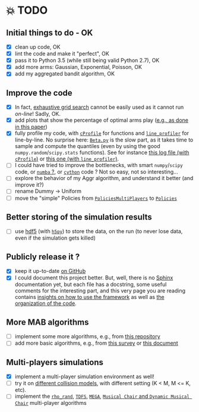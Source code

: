 # :boom: TODO
## Initial things to do - OK
- [x] clean up code, OK
- [x] lint the code and make it "perfect", OK
- [x] pass it to Python 3.5 (while still being valid Python 2.7), OK
- [x] add more arms: Gaussian, Exponential, Poisson, OK
- [x] add my aggregated bandit algorithm, OK

## Improve the code
- [x] In fact, [exhaustive grid search](http://scikit-learn.org/stable/modules/grid_search.html#exhaustive-grid-search) cannot be easily used as it cannot run *on-line*! Sadly, OK.
- [x] add plots that show the percentage of optimal arms play ([e.g., as done in this paper](http://www.cs.mcgill.ca/~vkules/bandits.pdf#page=11))
- [x] fully profile my code, with [`cProfile`](https://docs.python.org/2/library/profile.html) for functions and [`line_profiler`](https://github.com/rkern/line_profiler) for line-by-line. No surprise here: [`Beta.py`](Policies/Beta.py) is the slow part, as it takes time to sample and compute the quantiles (even by using the good `numpy.random`/`scipy.stats` functions). See for instance [this log file (with `cProfile`)](logs/main_py3_profile_log.txt) or [this one (with `line_profiler`)](logs/main_py3_line_profiler_log.txt).
- [ ] I could have tried to improve the bottlenecks, with smart `numpy`/`scipy` code, or [`numba` ?](http://numba.pydata.org/), or [`cython`](http://cython.org/) code ? Not so easy, not so interesting...
- [ ] explore the behavior of my Aggr algorithm, and understand it better (and improve it?)
- [ ] rename Dummy -> Uniform
- [ ] move the "simple" Policies from [`PoliciesMultiPlayers`](PoliciesMultiPlayers/) to [`Policies`](Policies/)

## Better storing of the simulation results
- [ ] use [hdf5](https://www.hdfgroup.org/HDF5/) (with [`h5py`](http://docs.h5py.org/en/latest/quick.html#core-concepts)) to store the data, on the run (to never lose data, even if the simulation gets killed)

## Publicly release it ?
- [x] keep it up-to-date [on GitHub](https://github.com/Naereen/AlgoBandits)
- [x] I could document this project better. But, well, there is no [Sphinx](http://sphinx-doc.org/) documentation yet, but each file has a docstring, some useful comments for the interesting part, and this very page you are reading contains [insights on how to use the framework](#configuration) as well as [the organization of the code](#code-organization).

## More MAB algorithms
- [ ] implement some more algorithms, e.g., from [this repository](https://github.com/johnmyleswhite/BanditsBook/blob/master/python/algorithms/exp3/exp3.py)
- [ ] add more basic algorithms, e.g., from [this survey](http://homes.di.unimi.it/~cesabian/Pubblicazioni/banditSurvey.pdf) or [this document](http://www.cs.mcgill.ca/~vkules/bandits.pdf)

## Multi-players simulations
- [x] implement a multi-player simulation environment as well!
- [ ] try it on [different collision models](Environment/CollisionModels.py), with different setting (K < M, M <= K, etc).
- [ ] implement the [`rho_rand`](http://ieeexplore.ieee.org/document/5462144/), [`TDFS`](https://arxiv.org/abs/0910.2065v3), [`MEGA`](https://arxiv.org/abs/1404.5421), [`Musical Chair` and `Dynamic Musical Chair`](https://arxiv.org/abs/1512.02866) multi-player algorithms
